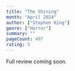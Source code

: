 ```yaml
---
title: "The Shining"
month: "April 2024"
author: ["Stephen King"]
genre: ["Horror"]
summary: ""
pageCount: 497
rating: 5
---
```


Full review coming soon.

